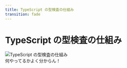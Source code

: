 ```yaml
---
title: TypeScript の型検査の仕組み
transition: fade
---
```


<h1>TypeScript の型検査の仕組み</h1>
<img
  class="w-xl mx-auto"
  src="/figures/typescript_check.png"
  alt="TypeScript の型検査の仕組み"
/>

<div v-click class="w-full h-full grid place-content-center absolute top-0 left-0 bg-white bg-op-70">
  <span class="text-2xl fw-bold">何やってるかよく分からん！</span>
</div>
